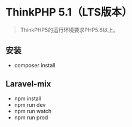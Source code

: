 # ThinkPHP 5.1（LTS版本）

> ThinkPHP5的运行环境要求PHP5.6以上。

## 安装

+ composer install

## Laravel-mix

+ npm install
+ npm run dev
+ npm run watch
+ npm run prod